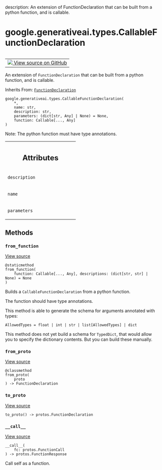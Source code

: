 description: An extension of FunctionDeclaration that can be built from a python function, and is callable.

<div itemscope itemtype="http://developers.google.com/ReferenceObject">
<meta itemprop="name" content="google.generativeai.types.CallableFunctionDeclaration" />
<meta itemprop="path" content="Stable" />
<meta itemprop="property" content="__call__"/>
<meta itemprop="property" content="__init__"/>
<meta itemprop="property" content="from_function"/>
<meta itemprop="property" content="from_proto"/>
<meta itemprop="property" content="to_proto"/>
</div>

# google.generativeai.types.CallableFunctionDeclaration

<!-- Insert buttons and diff -->

<table class="tfo-notebook-buttons tfo-api nocontent" align="left">
<td>
  <a target="_blank" href="https://github.com/google/generative-ai-python/blob/master/google/generativeai/types/content_types.py#L609-L630">
    <img src="https://www.tensorflow.org/images/GitHub-Mark-32px.png" />
    View source on GitHub
  </a>
</td>
</table>



An extension of `FunctionDeclaration` that can be built from a python function, and is callable.

Inherits From: [`FunctionDeclaration`](../../../google/generativeai/types/FunctionDeclaration.md)

<pre class="devsite-click-to-copy prettyprint lang-py tfo-signature-link">
<code>google.generativeai.types.CallableFunctionDeclaration(
    *,
    name: str,
    description: str,
    parameters: (dict[str, Any] | None) = None,
    function: Callable[..., Any]
)
</code></pre>



<!-- Placeholder for "Used in" -->

Note: The python function must have type annotations.



<!-- Tabular view -->
 <table class="responsive fixed orange">
<colgroup><col width="214px"><col></colgroup>
<tr><th colspan="2"><h2 class="add-link">Attributes</h2></th></tr>

<tr>
<td>

`description`<a id="description"></a>

</td>
<td>



</td>
</tr><tr>
<td>

`name`<a id="name"></a>

</td>
<td>



</td>
</tr><tr>
<td>

`parameters`<a id="parameters"></a>

</td>
<td>



</td>
</tr>
</table>



## Methods

<h3 id="from_function"><code>from_function</code></h3>

<a target="_blank" class="external" href="https://github.com/google/generative-ai-python/blob/master/google/generativeai/types/content_types.py#L583-L602">View source</a>

<pre class="devsite-click-to-copy prettyprint lang-py tfo-signature-link">
<code>@staticmethod</code>
<code>from_function(
    function: Callable[..., Any], descriptions: (dict[str, str] | None) = None
)
</code></pre>

Builds a `CallableFunctionDeclaration` from a python function.

The function should have type annotations.

This method is able to generate the schema for arguments annotated with types:

`AllowedTypes = float | int | str | list[AllowedTypes] | dict`

This method does not yet build a schema for `TypedDict`, that would allow you to specify the dictionary
contents. But you can build these manually.

<h3 id="from_proto"><code>from_proto</code></h3>

<a target="_blank" class="external" href="https://github.com/google/generative-ai-python/blob/master/google/generativeai/types/content_types.py#L574-L578">View source</a>

<pre class="devsite-click-to-copy prettyprint lang-py tfo-signature-link">
<code>@classmethod</code>
<code>from_proto(
    proto
) -> FunctionDeclaration
</code></pre>




<h3 id="to_proto"><code>to_proto</code></h3>

<a target="_blank" class="external" href="https://github.com/google/generative-ai-python/blob/master/google/generativeai/types/content_types.py#L580-L581">View source</a>

<pre class="devsite-click-to-copy prettyprint lang-py tfo-signature-link">
<code>to_proto() -> protos.FunctionDeclaration
</code></pre>




<h3 id="__call__"><code>__call__</code></h3>

<a target="_blank" class="external" href="https://github.com/google/generative-ai-python/blob/master/google/generativeai/types/content_types.py#L626-L630">View source</a>

<pre class="devsite-click-to-copy prettyprint lang-py tfo-signature-link">
<code>__call__(
    fc: protos.FunctionCall
) -> protos.FunctionResponse
</code></pre>

Call self as a function.




